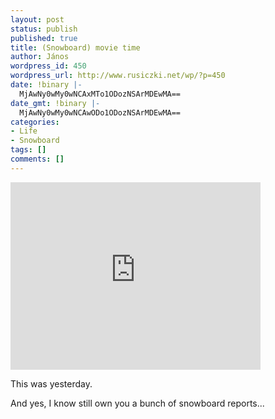 ```yaml
---
layout: post
status: publish
published: true
title: (Snowboard) movie time
author: János
wordpress_id: 450
wordpress_url: http://www.rusiczki.net/wp/?p=450
date: !binary |-
  MjAwNy0wMy0wNCAxMTo1ODozNSArMDEwMA==
date_gmt: !binary |-
  MjAwNy0wMy0wNCAwODo1ODozNSArMDEwMA==
categories:
- Life
- Snowboard
tags: []
comments: []
---
```

<p><embed src="http://www.vimeo.com/moogaloop.swf?clip_id=148549" quality="best" scale="exactfit" width="400" height="300" type="application/x-shockwave-flash"></embed></p>
<p>This was yesterday.</p>
<p>And yes, I know still own you a bunch of snowboard reports...</p>
